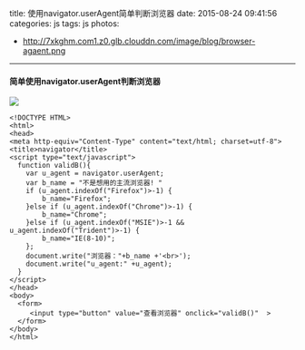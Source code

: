 title: 使用navigator.userAgent简单判断浏览器
date: 2015-08-24 09:41:56
categories: js
tags: js
photos:
- http://7xkghm.com1.z0.glb.clouddn.com/image/blog/browser-agaent.png
---
#### 简单使用navigator.userAgent判断浏览器

<!-- more -->
![](http://i3.tietuku.com/6d8e1ba88486c179.png)

```
<!DOCTYPE HTML>
<html>
<head>
<meta http-equiv="Content-Type" content="text/html; charset=utf-8">
<title>navigator</title>
<script type="text/javascript">
  function validB(){ 
  	var u_agent = navigator.userAgent;
  	var b_name = "不是想用的主流浏览器! "
  	if (u_agent.indexOf("Firefox")>-1) {
  		b_name="Firefox";
  	}else if (u_agent.indexOf("Chrome")>-1) {
  		b_name="Chrome";
  	}else if (u_agent.indexOf("MSIE")>-1 && u_agent.indexOf("Trident")>-1) {
  		b_name="IE(8-10)";
  	};
  	document.write("浏览器："+b_name +'<br>');
  	document.write("u_agent:" +u_agent);
  } 
</script>
</head>
<body>
  <form>
     <input type="button" value="查看浏览器" onclick="validB()"  >
  </form>
</body>
</html>
```